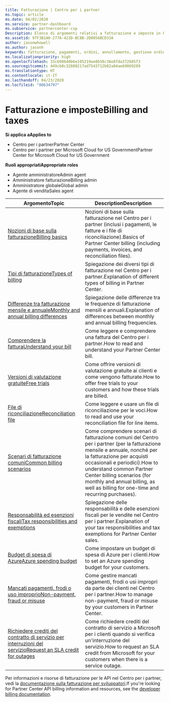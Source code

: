 ```yaml
---
title: Fatturazione | Centro per i partner
ms.topic: article
ms.date: 04/02/2020
ms.service: partner-dashboard
ms.subservice: partnercenter-csp
Description: Elenco di argomenti relativi a fatturazione e imposte in Partner Center, incluse informazioni su risorse di fatturazione, fatture, fatturazione CSP e imposte.
ms.assetid: 97F3B1A0-277A-423D-BC8B-2D0056BCD33A
author: jasonwhowell
ms.author: jasonh
keywords: fatturazione, pagamenti, ordini, annullamento, gestione ordini, mancato pagamento, frode, utilizzo improprio, imposta, esenzioni fiscali, file di riconciliazione, file riconciliazione
ms.localizationpriority: high
ms.openlocfilehash: 33c698648b6e195219ae8b58c36e8fda372685f3
ms.sourcegitcommit: 449cb8c32880217ad7543712b02a84ae69869289
ms.translationtype: HT
ms.contentlocale: it-IT
ms.lasthandoff: 04/23/2020
ms.locfileid: "80634797"
---
```

# <a name="billing-and-taxes"></a><span data-ttu-id="04dfb-104">Fatturazione e imposte</span><span class="sxs-lookup"><span data-stu-id="04dfb-104">Billing and taxes</span></span>

<span data-ttu-id="04dfb-105">**Si applica a**</span><span class="sxs-lookup"><span data-stu-id="04dfb-105">**Applies to**</span></span>

- <span data-ttu-id="04dfb-106">Centro per i partner</span><span class="sxs-lookup"><span data-stu-id="04dfb-106">Partner Center</span></span>
- <span data-ttu-id="04dfb-107">Centro per i partner per Microsoft Cloud for US Government</span><span class="sxs-lookup"><span data-stu-id="04dfb-107">Partner Center for Microsoft Cloud for US Government</span></span>

<span data-ttu-id="04dfb-108">**Ruoli appropriati**</span><span class="sxs-lookup"><span data-stu-id="04dfb-108">**Appropriate roles**</span></span>

- <span data-ttu-id="04dfb-109">Agente amministratore</span><span class="sxs-lookup"><span data-stu-id="04dfb-109">Admin agent</span></span>
- <span data-ttu-id="04dfb-110">Amministratore fatturazione</span><span class="sxs-lookup"><span data-stu-id="04dfb-110">Billing admin</span></span>
- <span data-ttu-id="04dfb-111">Amministratore globale</span><span class="sxs-lookup"><span data-stu-id="04dfb-111">Global admin</span></span>
- <span data-ttu-id="04dfb-112">Agente di vendita</span><span class="sxs-lookup"><span data-stu-id="04dfb-112">Sales agent</span></span>

| <span data-ttu-id="04dfb-113">Argomento</span><span class="sxs-lookup"><span data-stu-id="04dfb-113">Topic</span></span> | <span data-ttu-id="04dfb-114">Description</span><span class="sxs-lookup"><span data-stu-id="04dfb-114">Description</span></span> |
| ----- | ----------- |
| [<span data-ttu-id="04dfb-115">Nozioni di base sulla fatturazione</span><span class="sxs-lookup"><span data-stu-id="04dfb-115">Billing basics</span></span>](billing-basics.md) | <span data-ttu-id="04dfb-116">Nozioni di base sulla fatturazione nel Centro per i partner (inclusi i pagamenti, le fatture e i file di riconciliazione).</span><span class="sxs-lookup"><span data-stu-id="04dfb-116">Basics of Partner Center billing (including payments, invoices, and reconciliation files).</span></span> |
| [<span data-ttu-id="04dfb-117">Tipi di fatturazione</span><span class="sxs-lookup"><span data-stu-id="04dfb-117">Types of billing</span></span>](billing-different-types.md) | <span data-ttu-id="04dfb-118">Spiegazione dei diversi tipi di fatturazione nel Centro per i partner.</span><span class="sxs-lookup"><span data-stu-id="04dfb-118">Explanation of different types of billing in Partner Center.</span></span> |
| [<span data-ttu-id="04dfb-119">Differenze tra fatturazione mensile e annuale</span><span class="sxs-lookup"><span data-stu-id="04dfb-119">Monthly and annual billing differences</span></span>](billing-annual-monthly.md) | <span data-ttu-id="04dfb-120">Spiegazione delle differenze tra le frequenze di fatturazione mensili e annuali.</span><span class="sxs-lookup"><span data-stu-id="04dfb-120">Explanation of differences between monthly and annual billing frequencies.</span></span> |
| [<span data-ttu-id="04dfb-121">Comprendere la fattura</span><span class="sxs-lookup"><span data-stu-id="04dfb-121">Understand your bill</span></span>](read-your-bill.md) | <span data-ttu-id="04dfb-122">Come leggere e comprendere una fattura del Centro per i partner.</span><span class="sxs-lookup"><span data-stu-id="04dfb-122">How to read and understand your Partner Center bill.</span></span> |
| [<span data-ttu-id="04dfb-123">Versioni di valutazione gratuite</span><span class="sxs-lookup"><span data-stu-id="04dfb-123">Free trials</span></span>](offer-your-customers-trials-of-microsoft-products.md) | <span data-ttu-id="04dfb-124">Come offrire versioni di valutazione gratuite ai clienti e come vengono fatturate.</span><span class="sxs-lookup"><span data-stu-id="04dfb-124">How to offer free trials to your customers and how these trials are billed.</span></span> |
| [<span data-ttu-id="04dfb-125">File di riconciliazione</span><span class="sxs-lookup"><span data-stu-id="04dfb-125">Reconciliation file</span></span>](use-the-reconciliation-files.md) | <span data-ttu-id="04dfb-126">Come leggere e usare un file di riconciliazione per le voci.</span><span class="sxs-lookup"><span data-stu-id="04dfb-126">How to read and use your reconciliation file for line items.</span></span> |
| [<span data-ttu-id="04dfb-127">Scenari di fatturazione comuni</span><span class="sxs-lookup"><span data-stu-id="04dfb-127">Common billing scenarios</span></span>](common-billing-scenarios.md) | <span data-ttu-id="04dfb-128">Come comprendere scenari di fatturazione comuni del Centro per i partner (per la fatturazione mensile e annuale, nonché per la fatturazione per acquisti occasionali e periodici).</span><span class="sxs-lookup"><span data-stu-id="04dfb-128">How to understand common Partner Center billing scenarios (for monthly and annual billing, as well as billing for one-time and recurring purchases).</span></span> |
| [<span data-ttu-id="04dfb-129">Responsabilità ed esenzioni fiscali</span><span class="sxs-lookup"><span data-stu-id="04dfb-129">Tax responsibilities and exemptions</span></span>](tax-and-tax-exemptions.md) | <span data-ttu-id="04dfb-130">Spiegazione delle responsabilità e delle esenzioni fiscali per le vendite nel Centro per i partner.</span><span class="sxs-lookup"><span data-stu-id="04dfb-130">Explanation of your tax responsibilities and tax exemptions for Partner Center sales.</span></span> |
| [<span data-ttu-id="04dfb-131">Budget di spesa di Azure</span><span class="sxs-lookup"><span data-stu-id="04dfb-131">Azure spending budget</span></span>](set-an-azure-spending-budget-for-your-customers.md) | <span data-ttu-id="04dfb-132">Come impostare un budget di spesa di Azure per i clienti.</span><span class="sxs-lookup"><span data-stu-id="04dfb-132">How to set an Azure spending budget for your customers.</span></span> |
| [<span data-ttu-id="04dfb-133">Mancati pagamenti, frodi o uso improprio</span><span class="sxs-lookup"><span data-stu-id="04dfb-133">Non-payment, fraud or misuse</span></span>](non-payment--fraud--or-misuse.md) | <span data-ttu-id="04dfb-134">Come gestire mancati pagamenti, frodi o usi impropri da parte dei clienti nel Centro per i partner.</span><span class="sxs-lookup"><span data-stu-id="04dfb-134">How to manage non-payment, fraud or misuse by your customers in Partner Center.</span></span> |
| [<span data-ttu-id="04dfb-135">Richiedere crediti del contratto di servizio per interruzioni del servizio</span><span class="sxs-lookup"><span data-stu-id="04dfb-135">Request an SLA credit for outages</span></span>](request-credit.md) | <span data-ttu-id="04dfb-136">Come richiedere crediti del contratto di servizio a Microsoft per i clienti quando si verifica un'interruzione del servizio.</span><span class="sxs-lookup"><span data-stu-id="04dfb-136">How to request an SLA credit from Microsoft for your customers when there is a service outage.</span></span> |

<span data-ttu-id="04dfb-137">Per informazioni e risorse di fatturazione per le API nel Centro per i partner, vedi la [documentazione sulla fatturazione per sviluppatori](https://docs.microsoft.com/partner-center/develop/manage-billing).</span><span class="sxs-lookup"><span data-stu-id="04dfb-137">If you're looking for Partner Center API billing information and resources, see the [developer billing documentation](https://docs.microsoft.com/partner-center/develop/manage-billing).</span></span>
